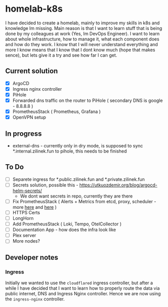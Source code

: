 # homelab-k8s
I have decided to create a homelab, mainly to improve my skills in k8s and knowledge Im missing. Main reason is that I want to learn stuff that is being done by my colleagues at work (Yes, Im DevOps Engineer). I want to learn about whole infrastructure, how to manage it, what each component does and how do they work. I know that I will never understand everything and more I know means that I know that I dont know much (hope that makes sence), but lets give it a try and see how far I can get.

## Current solution 

- [x] ArgoCD
- [x] Ingress nginx controller
- [x] PiHole
- [x] Forwarded dns traffic on the router to PiHole ( secondary DNS is google - 8.8.8.8 )
- [x] PrometheusStack ( Prometheus, Grafana )
- [x] OpenVPN setup 

## In progress
- external-dns - currently only in dry mode, is supposed to sync *.internal.zilinek.fun to pihole, this needs to be finished

## To Do
- [ ] Separete ingress for *.public.zilinek.fun and *.private.zilinek.fun
- [ ] Secrets solution, possible this - https://utkuozdemir.org/blog/argocd-helm-secrets/
   - We dont want secrets in repo, currently they are there
- [ ] Fix PrometheusStack ( Alerts + Metrics from etcd, proxy, scheduler - more [here](https://github.com/k3s-io/k3s/issues/6207) and [here](https://github.com/k3s-io/k3s/issues/3619) ) 
- [ ] HTTPS Certs
- [ ] LongHorn
- [ ] Add PrometheusStack ( Loki, Tempo, OtelCollector )
- [ ] Documentation App - how does the infra look like
- [ ] Plex server
- [ ] More nodes?

## Developer notes

### Ingress
Initially we wanted to use the `cloudflared` ingress controller, but after a while I have decided that I want to learn how to properly route the data via public internet, DNS and Ingress Nginx controller. Hence we are now using the `ingress-nginx` controller.
